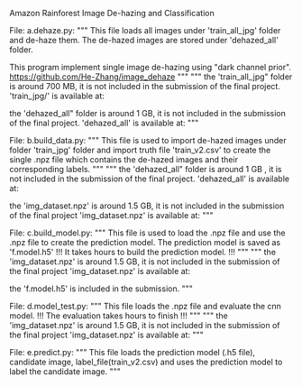 Amazon Rainforest Image De-hazing and Classification

File: a.dehaze.py:
"""
This file loads all images under 'train_all_jpg' folder and de-haze them.
The de-hazed images are stored under 'dehazed_all' folder.

This program implement single image de-hazing using "dark channel prior".
https://github.com/He-Zhang/image_dehaze
"""
"""
the 'train_all_jpg" folder is around 700 MB, it is not included in the submission of the final project.
'train_jpg/' is available at:

the 'dehazed_all" folder is around 1 GB, it is not included in the submission of the final project.
'dehazed_all' is available at:
"""


File: b.build_data.py:
"""
This file is used to import de-hazed images under folder 'train_jpg' folder
and import truth file 'train_v2.csv' to create the single .npz file which
contains the de-hazed images and their corresponding labels.
"""
"""
the 'dehazed_all" folder is around 1 GB , it is not included in the submission of the final project.
'dehazed_all' is available at:

the 'img_dataset.npz' is around 1.5 GB, it is not included in the submission of the final project
'img_dataset.npz' is available at:
"""


File: c.build_model.py:
"""
This file is used to load the .npz file and use the .npz file to create the prediction model.
The prediction model is saved as 'f.model.h5'
!!! It takes hours to build the prediction model. !!!
"""
"""
the 'img_dataset.npz' is around 1.5 GB, it is not included in the submission of the final project
'img_dataset.npz' is available at:

the 'f.model.h5' is included in the submission.
"""


File: d.model_test.py:
"""
This file loads the .npz file and evaluate the cnn model.
!!! The evaluation takes hours to finish !!!
"""
"""
the 'img_dataset.npz' is around 1.5 GB, it is not included in the submission of the final project
'img_dataset.npz' is available at:
"""

File: e.predict.py:
"""
This file loads the prediction model (.h5 file), candidate image, label_file(train_v2.csv)
and uses the prediction model to label the candidate image.
"""
